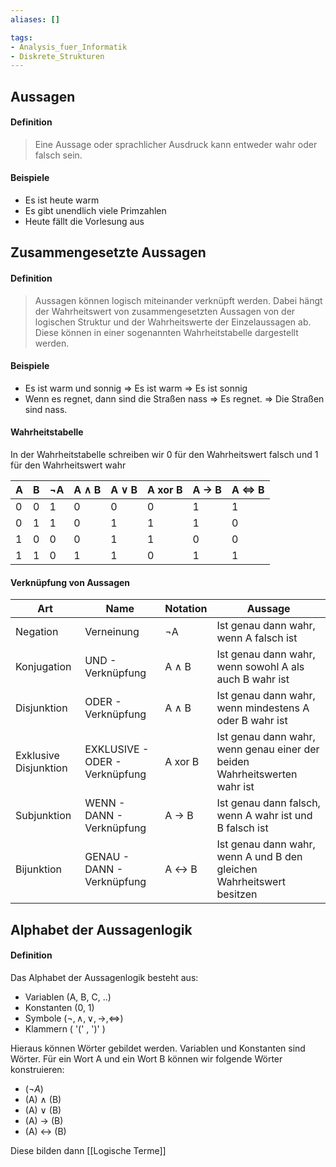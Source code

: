 ```yaml
---
aliases: []

tags:
- Analysis_fuer_Informatik
- Diskrete_Strukturen
---
```


## Aussagen 

#### Definition
>Eine Aussage oder sprachlicher Ausdruck kann entweder wahr oder falsch sein.

#### Beispiele
- Es ist heute warm
- Es gibt unendlich viele Primzahlen
- Heute fällt die Vorlesung aus



## Zusammengesetzte Aussagen

#### Definition
>Aussagen können logisch miteinander verknüpft werden.
Dabei hängt der Wahrheitswert von zusammengesetzten Aussagen von der logischen Struktur und der Wahrheitswerte der Einzelaussagen ab. Diese können in einer sogenannten Wahrheitstabelle dargestellt werden.

#### Beispiele
- Es ist warm und sonnig
	$\Rightarrow$ Es ist warm
	$\Rightarrow$ Es ist sonnig
- Wenn es regnet, dann sind die Straßen nass
	$\Rightarrow$ Es regnet.
	$\Rightarrow$ Die Straßen sind nass.


#### Wahrheitstabelle
In der Wahrheitstabelle schreiben wir 0 für den Wahrheitswert falsch und 1 für den Wahrheitswert wahr

| A   | B   | $\lnot$A | A $\land$ B | A $\lor$ B | A xor B | A $\rightarrow$ B | A $\Leftrightarrow$ B |
| --- | --- | -------- | ----------- | ---------- | ------- | ----------------- | --------------------- |
| 0   | 0   | 1        | 0           | 0          |   0      |   1                |           1            |
| 0   | 1   | 1        | 0           | 1          |   1      |   1                |           0            |
| 1   | 0   | 0        | 0           | 1          |   1      |   0                |           0            |
| 1   | 1   | 0        | 1           | 1          |   0      |   1                |           1            |



#### Verknüpfung von Aussagen

| Art                   | Name                           | Notation                                                                  | Aussage                                                 |
| --------------------- | ------------------------------ | ------------------------------------------------------------------------- | ------------------------------------------------------- |
| Negation              | Verneinung                     | $\lnot$A                                                                  | Ist genau dann wahr, wenn A falsch ist                  |
| Konjugation           | UND - Verknüpfung              | A $\land$ B                                                               | Ist genau dann wahr, wenn sowohl A als auch B wahr ist  |
| Disjunktion           | ODER - Verknüpfung             | A $\land$ B                                                               | Ist genau dann wahr, wenn mindestens A oder B wahr ist  |
| Exklusive Disjunktion | EXKLUSIVE - ODER - Verknüpfung |A xor B| Ist genau dann wahr, wenn genau einer der beiden Wahrheitswerten wahr ist |                                                         
| Subjunktion           | WENN - DANN - Verknüpfung      | A $\rightarrow$ B                                                         | Ist genau dann falsch, wenn A wahr ist und B falsch ist |
| Bijunktion                      |         GENAU - DANN - Verknüpfung                       |   A $\leftrightarrow$ B                                                                       | Ist genau dann wahr, wenn A und B den gleichen Wahrheitswert besitzen                                                         |


## Alphabet der Aussagenlogik


#### Definition

Das Alphabet der Aussagenlogik besteht aus:

- Variablen (A, B, C, ..)
- Konstanten (0, 1)
- Symbole ($\lnot , \land , \lor , \rightarrow , \Leftrightarrow$)
- Klammern ( '(' , ')' )

Hieraus können Wörter gebildet werden. Variablen und Konstanten sind Wörter. Für ein Wort A und ein Wort B können wir folgende Wörter konstruieren:

- ($\lnot A$)
- (A) $\land$ (B)
- (A) $\lor$ (B)
- (A) $\rightarrow$ (B)
- (A) $\leftrightarrow$ (B)

Diese bilden dann [[Logische Terme]]